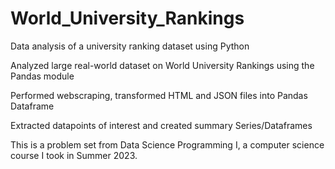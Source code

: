# World_University_Rankings
Data analysis of a university ranking dataset using Python

Analyzed large real-world dataset on World University Rankings using the Pandas module

Performed webscraping, transformed HTML and JSON files into Pandas Dataframe

Extracted datapoints of interest and created summary Series/Dataframes

This is a problem set from Data Science Programming I, a computer science course I took in Summer 2023.
